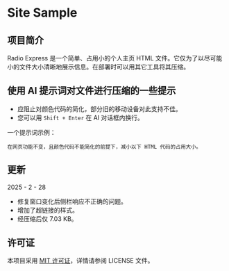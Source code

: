 # Site Sample

## 项目简介
Radio Express 是一个简单、占用小的个人主页 HTML 文件。它仅为了以尽可能小的文件大小清晰地展示信息。在部署时可以用其它工具将其压缩。

## 使用 AI 提示词对文件进行压缩的一些提示
- 应阻止对颜色代码的简化，部分旧的移动设备对此支持不佳。
- 您可以用 `Shift + Enter` 在 AI 对话框内换行。

一个提示词示例：
```plaintext
在网页功能不变，且颜色代码不能简化的前提下，减小以下 HTML 代码的占用大小。
```

## 更新
2025 - 2 - 28
- 修复窗口变化后侧栏响应不正确的问题。
- 增加了超链接的样式。
- 经压缩后仅 7.03 KB。

## 许可证
本项目采用 [MIT 许可证](LICENSE)，详情请参阅 LICENSE 文件。
